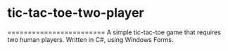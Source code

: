 # tic-tac-toe-two-player
========================
A simple tic-tac-toe game that requires two human players. Written in C#, using Windows Forms.
